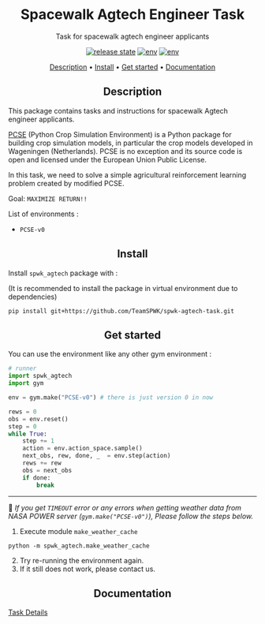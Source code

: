 <h1 align="center">Spacewalk Agtech Engineer Task</h1>
<p align="center">Task for spacewalk agtech engineer applicants</p>

<p align="center"><a href="https://github.com/TeamSPWK/spwk-agtech-task/releases"><img src="https://img.shields.io/badge/release-v0.2.4-blue" alt="release state" /></a>
<a href="#description"><img src="https://img.shields.io/badge/env-PCSE--v0-blueviolet" alt="env" /></a>
<a href="https://github.com/TeamSPWK/spwk-agtech-task/blob/develop/LICENSE"><img src="https://img.shields.io/badge/license-GPL--v3-green" alt="env" /></a>

<p align="center">
  <a href="#description">Description</a> •
  <a href="#install">Install</a> •
  <a href="#get-started">Get started</a> •
  <a href="#documentation">Documentation</a>
</p>

<h2 align="center">Description</h2>

This package contains tasks and instructions for spacewalk Agtech engineer applicants.

[PCSE](https://pcse.readthedocs.io/en/stable/) (Python Crop Simulation Environment) is a Python package for building crop simulation models, in particular the crop models developed in Wageningen (Netherlands). PCSE is no exception and its source code is open and licensed under the European Union Public License.

In this task, we need to solve a simple agricultural reinforcement learning problem created by modified PCSE.

Goal: `MAXIMIZE RETURN!!`

List of environments :

* `PCSE-v0`

<h2 align="center">Install</h2>

Install `spwk_agtech` package with :

(It is recommended to install the package in virtual environment due to dependencies)

```console
pip install git+https://github.com/TeamSPWK/spwk-agtech-task.git
```

<h2 align="center">Get started</h2>

You can use the environment like any other gym environment :

```python
# runner
import spwk_agtech
import gym

env = gym.make("PCSE-v0") # there is just version 0 in now

rews = 0
obs = env.reset()
step = 0
while True:
    step += 1
    action = env.action_space.sample()
    next_obs, rew, done, _  = env.step(action)
    rews += rew
    obs = next_obs
    if done:
        break

```
---
🔎 _If you get `TIMEOUT` error or any errors when getting weather data from NASA POWER server (`gym.make("PCSE-v0")`), Please follow the steps below._

1. Execute module `make_weather_cache`

```console
python -m spwk_agtech.make_weather_cache
```

2. Try re-running the environment again.
3. If it still does not work, please contact us.

<h2 align="center">Documentation</h2>

[Task Details](https://github.com/TeamSPWK/spwk-agtech-task/blob/develop/documents/Task_Details.md)
